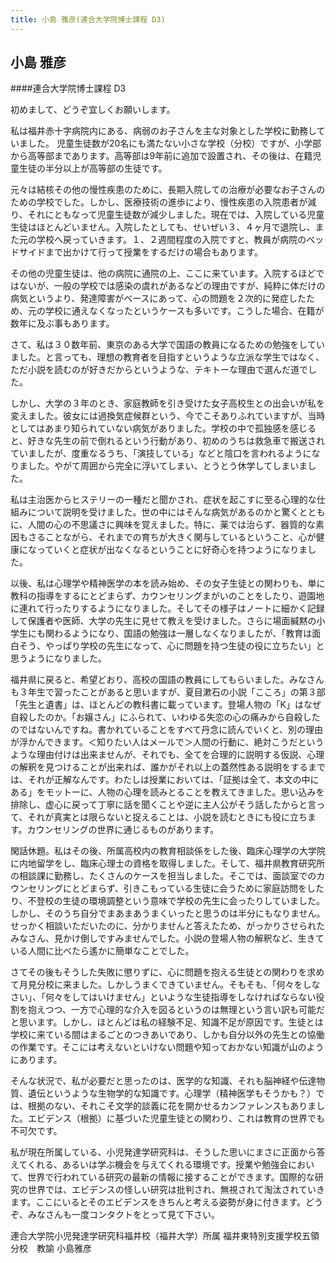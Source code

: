 ```yaml
---
title: 小島 雅彦(連合大学院博士課程 D3)
---
```


## 小島 雅彦 

####連合大学院博士課程 D3

初めまして、どうぞ宜しくお願いします。

私は福井赤十字病院内にある、病弱のお子さんを主な対象とした学校に勤務していました。
児童生徒数が20名にも満たない小さな学校（分校）ですが、小学部から高等部まであります。高等部は9年前に追加で設置され、その後は、在籍児童生徒の半分以上が高等部の生徒です。

元々は結核その他の慢性疾患のために、長期入院しての治療が必要なお子さんのための学校でした。しかし、医療技術の進歩により、慢性疾患の入院患者が減り、それにともなって児童生徒数が減少しました。現在では、入院している児童生徒はほとんどいません。入院したとしても、せいぜい３、４ヶ月で退院し、また元の学校へ戻っていきます。１、２週間程度の入院ですと、教員が病院のベッドサイドまで出かけて行って授業をするだけの場合もあります。

その他の児童生徒は、他の病院に通院の上、ここに来ています。入院するほどではないが、一般の学校では感染の虞れがあるなどの理由ですが、純粋に体だけの病気というより、発達障害がベースにあって、心の問題を２次的に発症したため、元の学校に通えなくなったというケースも多いです。こうした場合、在籍が数年に及ぶ事もあります。

さて、私は３０数年前、東京のある大学で国語の教員になるための勉強をしていました。と言っても、理想の教育者を目指すというような立派な学生ではなく、ただ小説を読むのが好きだからというような、テキトーな理由で選んだ道でした。

しかし、大学の３年のとき、家庭教師を引き受けた女子高校生との出会いが私を変えました。彼女には過換気症候群という、今でこそありふれていますが、当時としてはあまり知られていない病気がありました。学校の中で孤独感を感じると、好きな先生の前で倒れるという行動があり、初めのうちは救急車で搬送されていましたが、度重なるうち、「演技している」などと陰口を言われるようになりました。やがて周囲から完全に浮いてしまい、とうとう休学してしまいました。

私は主治医からヒステリーの一種だと聞かされ、症状を起こすに至る心理的な仕組みについて説明を受けました。世の中にはそんな病気があるのかと驚くとともに、人間の心の不思議さに興味を覚えました。特に、薬では治らず、器質的な素因もさることながら、それまでの育ちが大きく関与しているということ、心が健康になっていくと症状が出なくなるということに好奇心を持つようになりました。

以後、私は心理学や精神医学の本を読み始め、その女子生徒との関わりも、単に教科の指導をするにとどまらず、カウンセリングまがいのことをしたり、遊園地に連れて行ったりするようになりました。そしてその様子はノートに細かく記録して保護者や医師、大学の先生に見せて教えを受けました。さらに場面緘黙の小学生にも関わるようになり、国語の勉強は一層しなくなりましたが、「教育は面白そう、やっぱり学校の先生になって、心に問題を持つ生徒の役に立ちたい」と思うようになりました。

福井県に戻ると、希望どおり、高校の国語の教員にしてもらいました。みなさんも３年生で習ったことがあると思いますが、夏目漱石の小説「こころ」の第３部「先生と遺書」は、ほとんどの教科書に載っています。登場人物の「K」はなぜ自殺したのか。「お嬢さん」にふられて、いわゆる失恋の心の痛みから自殺したのではないんですね。書かれていることをすべて丹念に読んでいくと、別の理由が浮かんできます。＜知りたい人はメールで＞人間の行動に、絶対こうだというような理由付けは出来ませんが、それでも、全てを合理的に説明する仮説、心理の解釈を見つけることが出来れば、誰かがそれ以上の蓋然性ある説明をするまでは、それが正解なんです。わたしは授業においては、「証拠は全て、本文の中にある」をモットーに、人物の心理を読みとることを教えてきました。思い込みを排除し、虚心に戻って丁寧に話を聞くことや逆に主人公がそう話したからと言って、それが真実とは限らないと捉えることは、小説を読むときにも役に立ちます。カウンセリングの世界に通じるものがあります。

閑話休題。私はその後、所属高校内の教育相談係をした後、臨床心理学の大学院に内地留学をし、臨床心理士の資格を取得しました。そして、福井県教育研究所の相談課に勤務し、たくさんのケースを担当しました。そこでは、面談室でのカウンセリングにとどまらず、引きこもっている生徒に会うために家庭訪問をしたり、不登校の生徒の環境調整という意味で学校の先生に会ったりしていました。しかし、そのうち自分でまあまあうまくいったと思うのは半分にもなりません。せっかく相談いただいたのに、分かりませんと答えたため、がっかりさせられたみなさん、見かけ倒しですみませんでした。小説の登場人物の解釈など、生きている人間に比べたら遙かに簡単なことでした。

さてその後もそうした失敗に懲りずに、心に問題を抱える生徒との関わりを求めて月見分校に来ました。しかしうまくできていません。そもそも、「何々をしなさい」、「何々をしてはいけません」といような生徒指導をしなければならない役割を抱えつつ、一方で心理的な介入を図るというのは無理という言い訳も可能だと思います。しかし、ほとんどは私の経験不足、知識不足が原因です。生徒とは学校に来ている間はまるごとのつきあいであり、しかも自分以外の先生との協働の作業です。そこには考えないといけない問題や知っておかない知識が山のようにあります。

そんな状況で、私が必要だと思ったのは、医学的な知識、それも脳神経や伝達物質、遺伝というような生物学的な知識です。心理学（精神医学もそうかも？）では、根拠のない、それこそ文学的談義に花を開かせるカンファレンスもありました。エビデンス（根拠）に基づいた児童生徒との関わり、これは教育の世界でも不可欠です。　

私が現在所属している、小児発達学研究科は、そうした思いにまさに正面から答えてくれる、あるいは学ぶ機会を与えてくれる環境です。授業や勉強会において、世界で行われている研究の最新の情報に接することができます。国際的な研究の世界では、エビデンスの怪しい研究は批判され、無視されて淘汰されていきます。ここにいるとそのエビデンスをきちんと考える姿勢が身に付きます。どうぞ、みなさんも一度コンタクトをとって見て下さい。

連合大学院小児発達学研究科福井校（福井大学）所属
福井東特別支援学校五領分校　教諭
小島雅彦